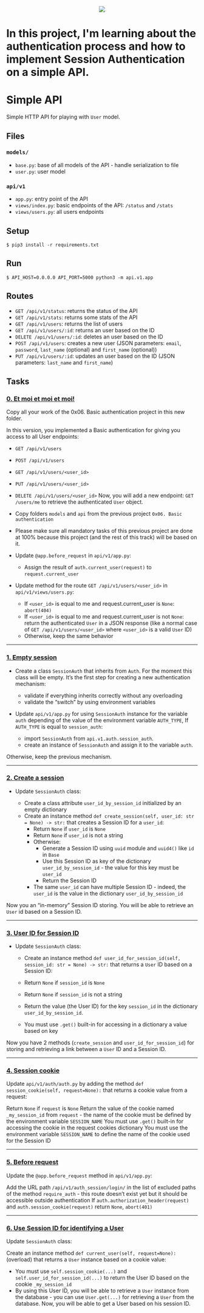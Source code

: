 <p align="center">
  <img src="https://assets.imaginablefutures.com/media/images/ALX_Logo.max-200x150.png" />
</p>

# In this project, I'm learning about the authentication process and how to implement Session Authentication on a simple API.

# Simple API

Simple HTTP API for playing with `User` model.


## Files

### `models/`

- `base.py`: base of all models of the API - handle serialization to file
- `user.py`: user model

### `api/v1`

- `app.py`: entry point of the API
- `views/index.py`: basic endpoints of the API: `/status` and `/stats`
- `views/users.py`: all users endpoints


## Setup

```
$ pip3 install -r requirements.txt
```


## Run

```
$ API_HOST=0.0.0.0 API_PORT=5000 python3 -m api.v1.app
```


## Routes

- `GET /api/v1/status`: returns the status of the API
- `GET /api/v1/stats`: returns some stats of the API
- `GET /api/v1/users`: returns the list of users
- `GET /api/v1/users/:id`: returns an user based on the ID
- `DELETE /api/v1/users/:id`: deletes an user based on the ID
- `POST /api/v1/users`: creates a new user (JSON parameters: `email`, `password`, `last_name` (optional) and `first_name` (optional))
- `PUT /api/v1/users/:id`: updates an user based on the ID (JSON parameters: `last_name` and `first_name`)


## Tasks

### [0. Et moi et moi et moi!](https://github.com/ehabsmh/alx-backend-user-data/blob/main/0x02-Session_authentication/api/v1/app.py)
Copy all your work of the 0x06. Basic authentication project in this new folder.

In this version, you implemented a Basic authentication for giving you access to all User endpoints:

- `GET /api/v1/users`
- `POST /api/v1/users`
- `GET /api/v1/users/<user_id>`
- `PUT /api/v1/users/<user_id>`
- `DELETE /api/v1/users/<user_id>`
Now, you will add a new endpoint: `GET /users/me` to retrieve the authenticated `User` object.

- Copy folders `models` and `api` from the previous project `0x06. Basic authentication`
- Please make sure all mandatory tasks of this previous project are done at 100% because this project (and the rest of this track) will be based on it.
- Update `@app.before_request` in `api/v1/app.py`:
  - Assign the result of `auth.current_user(request)` to `request.current_user`
- Update method for the route `GET /api/v1/users/<user_id>` in `api/v1/views/users.py`:
  - If `<user_id>` is equal to me and request.current_user is `None`: `abort(404)`
  - If `<user_id>` is equal to me and request.current_user is not `None`: return the authenticated `User` in a JSON response (like a normal case of `GET /api/v1/users/<user_id>` where `<user_id>` is a valid `User` ID)
  - Otherwise, keep the same behavior

---

### [1. Empty session](https://github.com/ehabsmh/alx-backend-user-data/blob/main/0x02-Session_authentication/api/v1/app.py)
- Create a class `SessionAuth` that inherits from `Auth`. For the moment this class will be empty. It’s the first step for creating a new authentication mechanism:

  - validate if everything inherits correctly without any overloading
  - validate the “switch” by using environment variables
- Update `api/v1/app.py` for using `SessionAuth` instance for the variable `auth` depending of the value of the environment variable `AUTH_TYPE`, If `AUTH_TYPE` is equal to `session_auth`:

  - import `SessionAuth` from `api.v1.auth.session_auth`.
  - create an instance of `SessionAuth` and assign it to the variable `auth`.

Otherwise, keep the previous mechanism.

---

### [2. Create a session](https://github.com/ehabsmh/alx-backend-user-data/blob/main/0x02-Session_authentication/api/v1/auth/session_auth.py)
- Update `SessionAuth` class:

  - Create a class attribute `user_id_by_session_id` initialized by an empty dictionary
  - Create an instance method `def create_session(self, user_id: str = None) -> str:` that creates a Session ID for a `user_id`:
    - Return `None` if `user_id` is `None`
    - Return `None` if `user_id` is not a string
    - Otherwise:
      - Generate a Session ID using `uuid` module and `uuid4()` like `id` in `Base`
      - Use this Session ID as key of the dictionary `user_id_by_session_id` - the value for this key must be `user_id`
      - Return the Session ID
    - The same `user_id` can have multiple Session ID - indeed, the `user_id` is the value in the dictionary `user_id_by_session_id`

Now you an “in-memory” Session ID storing. You will be able to retrieve an `User` id based on a Session ID.

---

### [3. User ID for Session ID](https://github.com/ehabsmh/alx-backend-user-data/blob/main/0x02-Session_authentication/api/v1/auth/session_auth.py)
- Update `SessionAuth` class:

  - Create an instance method `def user_id_for_session_id(self, session_id: str = None) -> str:` that returns a `User` ID based on a Session ID:

  - Return `None` if `session_id` is `None`
  - Return `None` if `session_id` is not a string
  - Return the value (the User ID) for the key `session_id` in the dictionary `user_id_by_session_id`.
  - You must use `.get()` built-in for accessing in a dictionary a value based on key

Now you have 2 methods (`create_session` and `user_id_for_session_id`) for storing and retrieving a link between a `User` ID and a Session ID.

---

### [4. Session cookie](https://github.com/ehabsmh/alx-backend-user-data/blob/main/0x02-Session_authentication/api/v1/auth/auth.py)
Update `api/v1/auth/auth.py` by adding the method `def session_cookie(self, request=None):` that returns a cookie value from a request:

Return `None` if `request` is `None`
Return the value of the cookie named `_my_session_id` from `request` - the name of the cookie must be defined by the environment variable `SESSION_NAME`
You must use `.get()` built-in for accessing the cookie in the request cookies dictionary
You must use the environment variable `SESSION_NAME` to define the name of the cookie used for the Session ID

---

### [5. Before request](https://github.com/ehabsmh/alx-backend-user-data/blob/main/0x02-Session_authentication/api/v1/app.py)
Update the `@app.before_request` method in `api/v1/app.py`:

Add the URL path `/api/v1/auth_session/login/` in the list of excluded paths of the method `require_auth` - this route doesn’t exist yet but it should be accessible outside authentication
If `auth.authorization_header(request)` and `auth.session_cookie(request)` return `None`, `abort(401)`

---

### [6. Use Session ID for identifying a User](https://github.com/ehabsmh/alx-backend-user-data/blob/main/0x02-Session_authentication/api/v1/auth/session_auth.py)
Update `SessionAuth` class:

Create an instance method `def current_user(self, request=None):` (overload) that returns a `User` instance based on a cookie value:

- You must use `self.session_cookie(...)` and `self.user_id_for_session_id(...)` to return the User ID based on the cookie `_my_session_id`
- By using this User ID, you will be able to retrieve a `User` instance from the database - you can use `User.get(...)` for retrieving a `User` from the database.
Now, you will be able to get a User based on his session ID.
